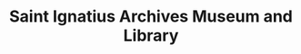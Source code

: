 ---
layout: repo
title: "Saint Ignatius Archives Museum and Library"
id: 10588
permalink: repos/10588/
---